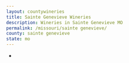 ```yaml
---
layout: countywineries
title: Sainte Genevieve Wineries
description: Wineries in Sainte Genevieve MO
permalink: /missouri/sainte genevieve/
county: sainte genevieve
state: mo
---
```

-
